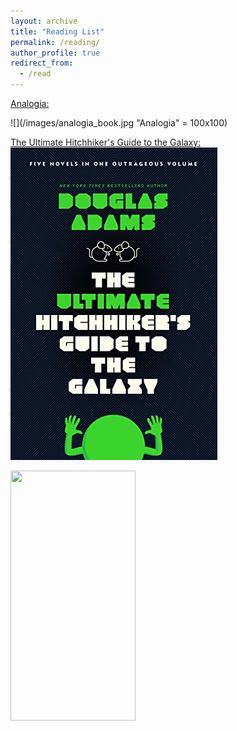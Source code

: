 ```yaml
---
layout: archive
title: "Reading List"
permalink: /reading/
author_profile: true
redirect_from:
  - /read
---
```


<!-- {% include base_path %} -->

[Analogia:](https://www.amazon.com/Analogia-Emergence-Technology-Programmable-Control-ebook/dp/B07Y73W2NG)

![](/images/analogia_book.jpg "Analogia" = 100x100)

[The Ultimate Hitchhiker's Guide to the Galaxy:](https://www.amazon.com/Ultimate-Hitchhikers-Guide-Galaxy-Outrageous-ebook/dp/B0043M4ZH0/ref=sr_1_3?keywords=douglas+adams&qid=1649819676&s=digital-text&sprefix=douglas+a%2Cdigital-text%2C120&sr=1-3)
![The Ultimate Hitchhiker's Guide to the Galaxy](/images/hitchhikers_book.jpg "The Ultimate Hitchhiker's Guide to the Galaxy")

<img src="https://camo.githubusercontent.com/..." data-canonical-src="https://gyazo.com/eb5c5741b6a9a16c692170a41a49c858.png" width="200" height="400" />
